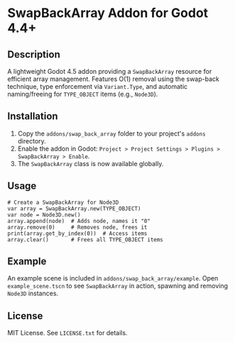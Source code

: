 
# SwapBackArray Addon for Godot 4.4+

## Description
A lightweight Godot 4.5 addon providing a `SwapBackArray` resource for efficient array management. Features O(1) removal using the swap-back technique, type enforcement via `Variant.Type`, and automatic naming/freeing for `TYPE_OBJECT` items (e.g., `Node3D`).

## Installation
1. Copy the `addons/swap_back_array` folder to your project's `addons` directory.
2. Enable the addon in Godot: `Project > Project Settings > Plugins > SwapBackArray > Enable`.
3. The `SwapBackArray` class is now available globally.

## Usage
```gdscript
# Create a SwapBackArray for Node3D
var array = SwapBackArray.new(TYPE_OBJECT)
var node = Node3D.new()
array.append(node)  # Adds node, names it "0"
array.remove(0)     # Removes node, frees it
print(array.get_by_index(0))  # Access items
array.clear()       # Frees all TYPE_OBJECT items
```

## Example
An example scene is included in `addons/swap_back_array/example`. Open `example_scene.tscn` to see `SwapBackArray` in action, spawning and removing `Node3D` instances.

## License
MIT License. See `LICENSE.txt` for details.
